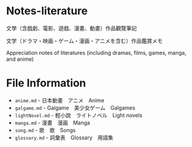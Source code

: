 # Notes-literature
文學（含戲劇、電影、遊戲、漫畫、動畫）作品觀覽筆記

文学（ドラマ・映画・ゲーム・漫画・アニメを含む）作品鑑賞メモ

Appreciation notes of literatures (including dramas, films, games, manga, and anime)

# File Information

- `anime.md` - 日本動畫　アニメ　Anime
- `galgame.md` - Galgame　美少女ゲーム　Galgames
- `lightNovel.md` - 輕小說　ライトノベル　Light novels
- `manga.md` - 漫畫　漫画　Manga
- `song.md` - 歌　歌　Songs
- `glossary.md` - 詞彙表　Glossary　用語集
